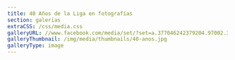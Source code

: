```yaml
---
title: 40 Años de la Liga en fotografías
section: galerias
extraCSS: /css/media.css
galleryURL: //www.facebook.com/media/set/?set=a.377046242379204.97002.356963597720802&type=3
galleryThumbnail: /img/media/thumbnails/40-anos.jpg
galleryType: image
---
```

